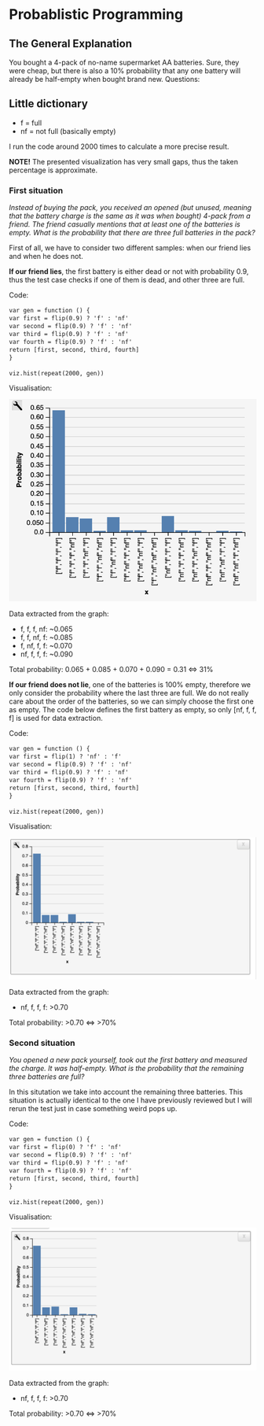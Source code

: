 # Probablistic Programming

## The General Explanation
You bought a 4-pack of no-name supermarket AA batteries. Sure, they were cheap, but there is also a 10% probability that any one battery will already be half-empty when bought brand new. Questions:

## Little dictionary

* f = full
* nf = not full (basically empty)

I run the code around 2000 times to calculate a more precise result.

**NOTE!** The presented visualization has very small gaps, thus the taken percentage is approximate.

### First situation
*Instead of buying the pack, you received an opened (but unused, meaning that the battery charge is the same as it was when bought) 4-pack from a friend. The friend casually mentions that at least one of the batteries is empty. What is the probability that there are three full batteries in the pack?*

First of all, we have to consider two different samples: when our friend lies and when he does not.

**If our friend lies**, the first battery is either dead or not with probability 0.9, thus
the test case checks if one of them is dead, and other three are full.

Code:

```
var gen = function () {
var first = flip(0.9) ? 'f' : 'nf'
var second = flip(0.9) ? 'f' : 'nf'
var third = flip(0.9) ? 'f' : 'nf'
var fourth = flip(0.9) ? 'f' : 'nf'
return [first, second, third, fourth]
}

viz.hist(repeat(2000, gen))
```

Visualisation: 

![First result image](./img/first_1.png)

Data extracted from the graph:

* f, f, f, nf: ~0.065
* f, f, nf, f: ~0.085
* f, nf, f, f: ~0.070
* nf, f, f, f: ~0.090

Total probability: 0.065 + 0.085 + 0.070 + 0.090 = 0.31 <=> 31%

**If our friend does not lie**, one of the batteries is 100% empty, therefore 
we only consider the probability where the last three are full. We do not really care
about the order of the batteries, so we can simply choose the first one as empty.
The code below defines the first battery as empty, so only [nf, f, f, f] is used for data extraction.

Code:

```
var gen = function () {
var first = flip(1) ? 'nf' : 'f'
var second = flip(0.9) ? 'f' : 'nf'
var third = flip(0.9) ? 'f' : 'nf'
var fourth = flip(0.9) ? 'f' : 'nf'
return [first, second, third, fourth]
}

viz.hist(repeat(2000, gen))
```

Visualisation:

![Second result image](./img/first_2.png)

Data extracted from the graph:

* nf, f, f, f: >0.70

Total probability: >0.70 <=> >70%

### Second situation
*You opened a new pack yourself, took out the first battery and measured the charge. It was half-empty. What is the probability that the remaining three batteries are full?*

In this situtation we take into account the remaining three batteries. This situation is actually identical
to the one I have previously reviewed but I will rerun the test just in case something weird pops up.

Code:

```
var gen = function () {
var first = flip(0) ? 'f' : 'nf'
var second = flip(0.9) ? 'f' : 'nf'
var third = flip(0.9) ? 'f' : 'nf'
var fourth = flip(0.9) ? 'f' : 'nf'
return [first, second, third, fourth]
}

viz.hist(repeat(2000, gen))
```

Visualisation:

![Third result image](./img/second_1.png)

Data extracted from the graph:

* nf, f, f, f: >0.70

Total probability: >0.70 <=> >70%